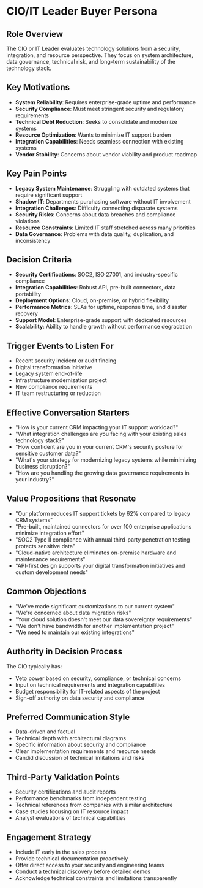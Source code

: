 # CIO/IT Leader Buyer Persona

## Role Overview
The CIO or IT Leader evaluates technology solutions from a security, integration, and resource perspective. They focus on system architecture, data governance, technical risk, and long-term sustainability of the technology stack.

## Key Motivations
- **System Reliability**: Requires enterprise-grade uptime and performance
- **Security Compliance**: Must meet stringent security and regulatory requirements
- **Technical Debt Reduction**: Seeks to consolidate and modernize systems
- **Resource Optimization**: Wants to minimize IT support burden
- **Integration Capabilities**: Needs seamless connection with existing systems
- **Vendor Stability**: Concerns about vendor viability and product roadmap

## Key Pain Points
- **Legacy System Maintenance**: Struggling with outdated systems that require significant support
- **Shadow IT**: Departments purchasing software without IT involvement
- **Integration Challenges**: Difficulty connecting disparate systems
- **Security Risks**: Concerns about data breaches and compliance violations
- **Resource Constraints**: Limited IT staff stretched across many priorities
- **Data Governance**: Problems with data quality, duplication, and inconsistency

## Decision Criteria
- **Security Certifications**: SOC2, ISO 27001, and industry-specific compliance
- **Integration Capabilities**: Robust API, pre-built connectors, data portability
- **Deployment Options**: Cloud, on-premise, or hybrid flexibility
- **Performance Metrics**: SLAs for uptime, response time, and disaster recovery
- **Support Model**: Enterprise-grade support with dedicated resources
- **Scalability**: Ability to handle growth without performance degradation

## Trigger Events to Listen For
- Recent security incident or audit finding
- Digital transformation initiative
- Legacy system end-of-life
- Infrastructure modernization project
- New compliance requirements
- IT team restructuring or reduction

## Effective Conversation Starters
- "How is your current CRM impacting your IT support workload?"
- "What integration challenges are you facing with your existing sales technology stack?"
- "How confident are you in your current CRM's security posture for sensitive customer data?"
- "What's your strategy for modernizing legacy systems while minimizing business disruption?"
- "How are you handling the growing data governance requirements in your industry?"

## Value Propositions that Resonate
- "Our platform reduces IT support tickets by 62% compared to legacy CRM systems"
- "Pre-built, maintained connectors for over 100 enterprise applications minimize integration effort"
- "SOC2 Type II compliance with annual third-party penetration testing protects sensitive data"
- "Cloud-native architecture eliminates on-premise hardware and maintenance requirements"
- "API-first design supports your digital transformation initiatives and custom development needs"

## Common Objections
- "We've made significant customizations to our current system"
- "We're concerned about data migration risks"
- "Your cloud solution doesn't meet our data sovereignty requirements"
- "We don't have bandwidth for another implementation project"
- "We need to maintain our existing integrations"

## Authority in Decision Process
The CIO typically has:
- Veto power based on security, compliance, or technical concerns
- Input on technical requirements and integration capabilities
- Budget responsibility for IT-related aspects of the project
- Sign-off authority on data security and compliance

## Preferred Communication Style
- Data-driven and factual
- Technical depth with architectural diagrams
- Specific information about security and compliance
- Clear implementation requirements and resource needs
- Candid discussion of technical limitations and risks

## Third-Party Validation Points
- Security certifications and audit reports
- Performance benchmarks from independent testing
- Technical references from companies with similar architecture
- Case studies focusing on IT resource impact
- Analyst evaluations of technical capabilities

## Engagement Strategy
- Include IT early in the sales process
- Provide technical documentation proactively
- Offer direct access to your security and engineering teams
- Conduct a technical discovery before detailed demos
- Acknowledge technical constraints and limitations transparently

